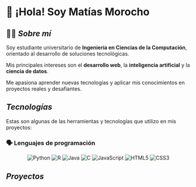 # 👋 ¡Hola! Soy Matías Morocho

## 👨‍💻 ***Sobre mí***
Soy estudiante universitario de **Ingeniería en Ciencias de la Computación**, orientado al desarrollo de soluciones tecnológicas.

Mis principales intereses son el **desarrollo web**, la **inteligencia artificial** y la **ciencia de datos**. 

Me apasiona aprender nuevas tecnologías y aplicar mis conocimientos en proyectos reales y desafiantes.

## ***Tecnologías***
Estas son algunas de las herramientas y tecnologías que utilizo en mis proyectos:

### 🗣️ Lenguajes de programación

<div align="center">

<img src="https://img.shields.io/badge/Python-3776AB?style=for-the-badge&logo=python&logoColor=white" alt="Python"/>
<img src="https://img.shields.io/badge/R-276DC3?style=for-the-badge&logo=r&logoColor=white" alt="R"/>
<img src="https://img.shields.io/badge/Java-ED8B00?style=for-the-badge&logo=java&logoColor=white" alt="Java"/>
<img src="https://img.shields.io/badge/C-00599C?style=for-the-badge&logo=c&logoColor=white" alt="C"/>
<img src="https://img.shields.io/badge/JavaScript-F7DF1E?style=for-the-badge&logo=javascript&logoColor=black" alt="JavaScript"/>
<img src="https://img.shields.io/badge/HTML5-E34F26?style=for-the-badge&logo=html5&logoColor=white" alt="HTML5"/>
<img src="https://img.shields.io/badge/CSS3-1572B6?style=for-the-badge&logo=css3&logoColor=white" alt="CSS3"/>

</div>


## ***Proyectos***
